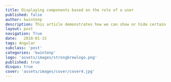 ```yaml
---
title: Displaying components based on the role of a user
published: false
author: kwintenp
description: This article demonstrates how we can show or hide certain parts of the application if a user has the right to see it or not
layout: post
navigation: True
date:   2018-01-15
tags: Angular
subclass: 'post'
categories: 'kwintenp'
logo: 'assets/images/strongbrewlogo.png'
published: true
disqus: true
cover: 'assets/images/cover/cover4.jpg'
---
```

